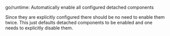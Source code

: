 go/runtime: Automatically enable all configured detached components

Since they are explicitly configured there should be no need to enable
them twice. This just defaults detached components to be enabled and one
needs to explicitly disable them.

